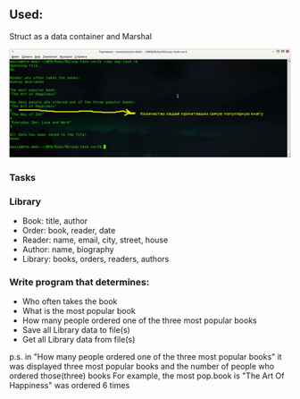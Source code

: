 ## Used:
Struct as a data container and Marshal

![Screen3](https://raw.githubusercontent.com/maxie7/ScreensWork/master/OOP-task/oop-task_03.png)

### Tasks
### Library
* Book: title, author
* Order: book, reader, date
* Reader: name, email, city, street, house
* Author: name, biography
* Library: books, orders, readers, authors

### Write program that determines:
* Who often takes the book
* What is the most popular book
* How many people ordered one of the three most popular books
* Save all Library data to file(s)
* Get all Library data from file(s)

p.s. in "How many people ordered one of the three most popular books"
   it was displayed three most popular books and the number of people who ordered those(three) books
   For example, the most pop.book is "The Art Of Happiness" was ordered 6 times
